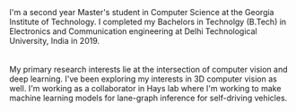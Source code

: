 <div text-align="justify">I'm a second year Master's student in Computer Science at the Georgia Institute of Technology. I completed my Bachelors in Technolgy (B.Tech) in Electronics and Communication engineering at Delhi Technological University, India in 2019. </div><br><br>
My primary research interests lie at the intersection of computer vision and deep learning. I've been exploring my interests in 3D computer vision as well. I'm working as a collaborator in Hays lab where I'm working to make machine learning models for lane-graph inference for self-driving vehicles.
